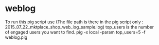 # weblog
To run this pig script use (The file path is there in the pig script only : 2015_07_22_mktplace_shop_web_log_sample.log)
top_users is the number of engaged users you want to find.
pig -x local -param top_users=5 -f weblog.pig
